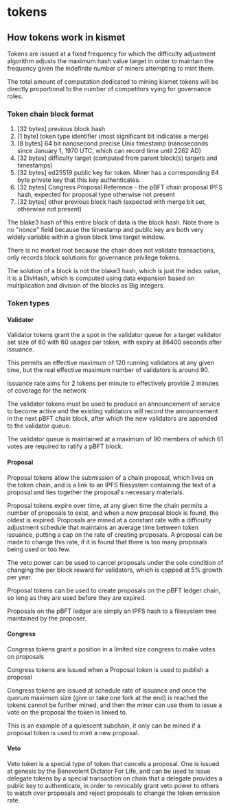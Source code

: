 # tokens

## How tokens work in kismet

Tokens are issued at a fixed frequency for which the difficulty adjustment algorithm adjusts the maximum hash value target in order to maintain the frequency given the indefinite number of miners attempting to mint them.

The total amount of computation dedicated to mining kismet tokens will be directly proportional to the number of competitors vying for governance roles.

### Token chain block format

1. [32 bytes] previous block hash
2. [1 byte] token type identifier (most significant bit indicates a merge)
3. [8 bytes] 64 bit nanosecond precise Unix timestamp (nanoseconds since January 1, 1970 UTC, which can record time until 2262 AD)
4. [32 bytes] difficulty target (computed from parent block(s) targets and timestamps)
5. [32 bytes] ed25519 public key for token. Miner has a corresponding 64 byte private key that this key authenticates.
6. [32 bytes] Congress Proposal Reference - the pBFT chain proposal IPFS hash, expected for proposal type otherwise not present
7. [32 bytes] other previous block hash (expected with merge bit set, otherwise not present)

The blake3 hash of this entire block of data is the block hash. Note there is no "nonce" field because the timestamp and public key are both very widely variable within a given block time target window.

There is no merkel root because the chain does not validate transactions, only records block solutions for governance privilege tokens.

The solution of a block is not the blake3 hash, which is just the index value, it is a DivHash, which is computed using data expansion based on multiplication and division of the blocks as Big integers.

### Token types

#### Validator

Validator tokens grant the a spot in the validator queue for a target validator set size of 60 with 60 usages per token, with expiry at 86400 seconds after issuance. 

This permits an effective maximum of 120 running validators at any given time, but the real effective maximum number of validators is around 90.

Issuance rate aims for 2 tokens per minute to effectively provide 2 minutes of coverage for the network

The validator tokens must be used to produce an announcement of service to become active and the existing validators will record the announcement in the next pBFT chain block, after which the new validators are appended to the validator queue.

The validator queue is maintained at a maximum of 90 members of which 61 votes are required to ratify a pBFT block.

#### Proposal

Proposal tokens allow the submission of a chain proposal, which lives on the token chain, and is a link to an IPFS filesystem containing the text of a proposal and ties together the proposal's necessary materials.

Proposal tokens expire over time, at any given time the chain permits a number of proposals to exist, and when a new proposal block is found, the oldest is expired. Proposals are mined at a constant rate with a difficulty adjustment schedule that maintains an average time between token issuance, putting a cap on the rate of creating proposals. A proposal can be made to change this rate, if it is found that there is too many proposals being used or too few.

The veto power can be used to cancel proposals under the sole condition of changing the per block reward for validators, which is capped at 5% growth per year.

Proposal tokens can be used to create proposals on the pBFT ledger chain, so long as they are used before they are expired.

Proposals on the pBFT ledger are simply an IPFS hash to a filesystem tree maintained by the proposer.

#### Congress

Congress tokens grant a position in a limited size congress to make votes on proposals

Congress tokens are issued when a Proposal token is used to publish a proposal

Congress tokens are issued at schedule rate of issuance and once the quorum maximum size (give or take one fork at the end) is reached the tokens cannot be further mined, and then the miner can use them to issue a vote on the proposal the token is linked to.

This is an example of a quiescent subchain, it only can be mined if a proposal token is used to mint a new proposal. 

#### Veto

Veto token is a special type of token that cancels a proposal. One is issued at genesis by the Benevolent Dictator For Life, and can be used to issue delegate tokens by a special transaction on chain that a delegate provides a public key to authenticate, in order to revocably grant veto power to others to watch over proposals and reject proposals to change the token emission rate.
